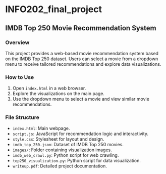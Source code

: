 # INFO202_final_project

## IMDB Top 250 Movie Recommendation System

### Overview
This project provides a web-based movie recommendation system based on the IMDB Top 250 dataset. Users can select a movie from a dropdown menu to receive tailored recommendations and explore data visualizations.

### How to Use
1. Open `index.html` in a web browser.
2. Explore the visualizations on the main page.
3. Use the dropdown menu to select a movie and view similar movie recommendations.

### File Structure
- `index.html`: Main webpage.
- `script.js`: JavaScript for recommendation logic and interactivity.
- `style.css`: Stylesheet for layout and design.
- `imdb_top_250.json`: Dataset of IMDB Top 250 movies.
- `images/`: Folder containing visualization images.
- `imdb_web_crawl.py`: Python script for web crawling.
- `top250_visualization.py`: Python script for data visualization.
- `writeup.pdf`: Detailed project documentation.
